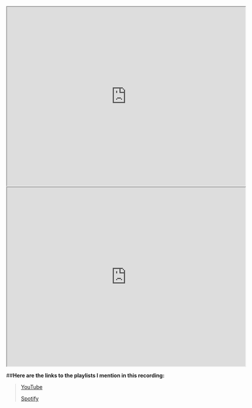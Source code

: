 <iframe src="https://drive.google.com/file/d/1FtYGqP9VSY7Z-EsL3VDlsVFWrVW7BZF3/preview" width="640" height="480" allow="autoplay"></iframe>

<iframe src="https://drive.google.com/file/d/1n4c0Q5DjcBBAxaxcP3pkWdvHejH3rIN-/preview" width="640" height="480" allow="autoplay"></iframe>

##**Here are the links to the playlists I mention in this recording:**

>[YouTube](https://youtube.com/playlist?list=PL_ZEkhXyLW9WsCkcrVY2jVyoTpbPtAsX8)
>
>[Spotify](https://open.spotify.com/playlist/1kFkCrBpbZx0bxgeed8k2v?si=yoTgviJNTP-A_Rh80UVNBw&pi=u-Av4kwKamTh2f)
